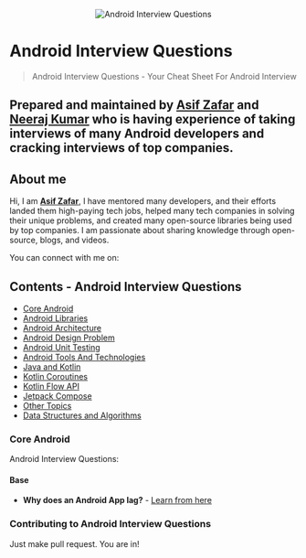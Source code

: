 <p align="center">
<img alt="Android Interview Questions" src="https://google.com">
</p>

# Android Interview Questions

> Android Interview Questions - Your Cheat Sheet For Android Interview

## Prepared and maintained by [Asif Zafar](https://github.com/asifzafar00) and [Neeraj Kumar](https://github.com/imneeraj) who is having experience of taking interviews of many Android developers and cracking interviews of top companies.

## About me

Hi, I am [**Asif Zafar**](), I have mentored many developers, and their efforts landed them high-paying tech jobs, helped many tech companies in solving their unique problems, and created many open-source libraries being used by top companies. I am passionate about sharing knowledge through open-source, blogs, and videos.

You can connect with me on:




## Contents - Android Interview Questions

* [Core Android](#core-android)
* [Android Libraries](#android-libraries)
* [Android Architecture](#android-architecture)
* [Android Design Problem](#android-design-problem)
* [Android Unit Testing](#android-unit-testing)
* [Android Tools And Technologies](#android-tools-and-technologies)
* [Java and Kotlin](#java-and-kotlin)
* [Kotlin Coroutines](#kotlin-coroutines)
* [Kotlin Flow API](#kotlin-flow-api)
* [Jetpack Compose](#jetpack-compose)
* [Other Topics](#other-topics)
* [Data Structures and Algorithms](#data-structures-and-algorithms)

### Core Android

Android Interview Questions:

#### Base

* **Why does an Android App lag?** - [Learn from here](https://amitshekhar.me/blog/android-app-lag)


### Contributing to Android Interview Questions
Just make pull request. You are in!
